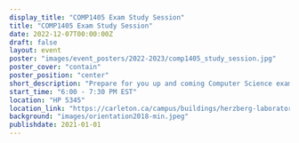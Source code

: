 ```yaml
---
display_title: "COMP1405 Exam Study Session"
title: "COMP1405 Exam Study Session"
date: 2022-12-07T00:00:00Z
draft: false
layout: event
poster: "images/event_posters/2022-2023/comp1405_study_session.jpg"
poster_cover: "contain"
poster_position: "center"
short_description: "Prepare for you up and coming Computer Science exam!"
start_time: "6:00 - 7:30 PM EST"
location: "HP 5345"
location_link: "https://carleton.ca/campus/buildings/herzberg-laboratories/"
background: "images/orientation2018-min.jpeg"
publishdate: 2021-01-01
---
```



